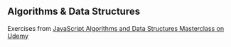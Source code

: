## Algorithms & Data Structures
Exercises from [JavaScript Algorithms and Data Structures Masterclass on Udemy](https://www.udemy.com/course/js-algorithms-and-data-structures-masterclass/|)